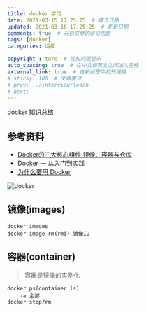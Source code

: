 ```yaml
---
title: docker 学习
date: 2021-03-15 17:25:25  # 建立日期
updated: 2021-03-16 17:25:25  # 更新日期
comments: true  # 开启文章的评论功能
tags: [docker]
categories: 运维

copyright : ture  # 授权问题显示
auto_spacing: true  # 在中文和英文之间加入空格
external_link: true  # 在新标签中打开链接
# sticky: 100  # 文章置顶
# prev: ../interview/learn
# next:
---
```


docker 知识总结
<!-- more -->

## 参考资料
- [Docker的三大核心组件:镜像、容器与仓库](http://dockone.io/article/9249)
- [Docker — 从入门到实践](https://vuepress.mirror.docker-practice.com/)
- [为什么要用 Docker](https://yeasy.gitbook.io/docker_practice/introduction/why)

![docker](/img/docker1.png)

## 镜像(images)
```docker
docker images
docker image rm(rmi) 镜像ID
```

## 容器(container) 
> 容器是镜像的实例化
```docker
docker ps(container ls)
    -a 全部
docker stop/rm
```
